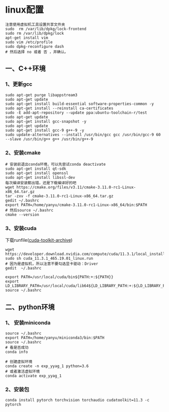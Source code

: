 # linux配置

```shell
注意使用虚拟机工具设置共享文件夹
sudo  rm /var/lib/dpkg/lock-frontend
sudo rm /var/lib/dpkg/lock
apt-get install vim
sudo vim /etc/profile
sudo dpkg-reconfigure dash
# 然后选择 no 或者 否 ，并确认。
```





## 一、C++环境

### 1、更新gcc

```shell
sudo apt-get purge libappstream3
sudo apt-get update
sudo apt-get install build-essential software-properties-common -y
sudo apt-get install --reinstall ca-certificates
sudo -E add-apt-repository --update ppa:ubuntu-toolchain-r/test
sudo apt-get update
sudo apt-get install gcc-snapshot -y
sudo apt-get update
sudo apt-get install gcc-9 g++-9 -y
sudo update-alternatives --install /usr/bin/gcc gcc /usr/bin/gcc-9 60 --slave /usr/bin/g++ g++ /usr/bin/g++-9
```

### 2、安装cmake

```shell
# 安装前退出conda环境，可以先尝试conda deactivate
sudo apt-get install qt-sdk
sudo apt-get install openssl
sudo apt-get install libssl-dev
每次编译安装都出错，还是下载编译好的吧
wget https://cmake.org/files/v3.11/cmake-3.11.0-rc1-Linux-x86_64.tar.gz
tar -zxv -f cmake-3.11.0-rc1-Linux-x86_64.tar.gz
gedit ~/.bashrc
export PATH=/home/yanyu/cmake-3.11.0-rc1-Linux-x86_64/bin:$PATH
# 然后source ~/.bashrc
cmake --version
```

### 3、安装cuda

下载runfile([cuda-toolkit-archive](https://developer.nvidia.com/cuda-toolkit-archive))

```shell
wget https://developer.download.nvidia.com/compute/cuda/11.3.1/local_installers/cuda_11.3.1_465.19.01_linux.run
sudo sh cuda_11.3.1_465.19.01_linux.run
# 因为是虚拟机，所以注意不要勾选显卡驱动：Driver
gedit  ~/.bashrc

export PATH=/usr/local/cuda/bin${PATH:+:${PATH}}
export LD_LIBRARY_PATH=/usr/local/cuda/lib64${LD_LIBRARY_PATH:+:${LD_LIBRARY_PATH}}
source ~/.bashrc
```





## 二、python环境

### 1、 安装miniconda

```shell
source ~/.bashrc
export PATH=/home/yanyu/miniconda3/bin:$PATH
source ~/.bashrc
# 看是否成功
conda info

# 创建虚拟环境
conda create -n exp_yyag_1 python=3.6
# 或者激活虚拟环境
conda activate exp_yyag_1
```


### 2、安装包

````shell
conda install pytorch torchvision torchaudio cudatoolkit=11.3 -c pytorch

````

